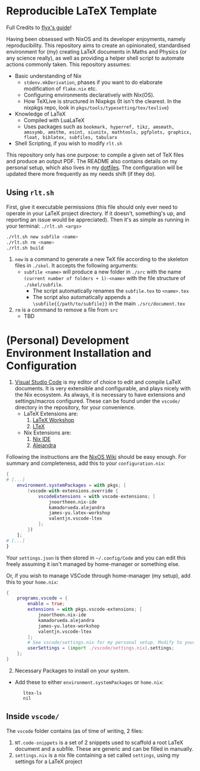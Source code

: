 # Reproducible LaTeX Template

Full Credits to [flyx's guide](https://flyx.org/nix-flakes-latex/)!

Having been obsessed with NixOS and its developer enjoyments, namely reproducibility. This repository aims to create an opinionated, standardised environment for (my) creating LaTeX documents in Maths and Physics (or any science really), as well as providing a helper shell script to automate actions commonly taken. This repository assumes:

- Basic understanding of Nix
  - `stdenv.mkDerivation`, phases if you want to do elaborate modification of `flake.nix` etc.
  - Configuring environments declaratively with Nix(OS).
  - How TeXLive is structured in Nixpkgs (It isn't the clearest. In the nixpkgs repo, look in `pkgs/tools/typesetting/tex/texlive`)
- Knowledge of LaTeX
  - Compiled with LuaLaTeX
  - Uses packages such as `bookmark, hyperref, tikz, amsmath, amssymb, amsthm, esint, siunitx, mathtools, pgfplots, graphicx, float, biblatex, subfiles, tabularx`
- Shell Scripting, if you wish to modify `rlt.sh`

This repository only has one purpose: to compile a given set of TeX files and produce an output PDF. The README also contains details on my personal setup, which also lives in my [dotfiles](https://github.com/chpxu/dotfiles). The configuration will be updated there more frequently as my needs shift (if they do).

## Using `rlt.sh`

First, give it executable permissions (this file should only ever need to operate in your LaTeX project directory. If it doesn't, something's up, and reporting an issue would be appreciated). Then it's as simple as running in your terminal: `./rlt.sh <args>`

```sh
./rlt.sh new subfile <name>
./rlt.sh rm <name>
./rlt.sh build
```

1. `new` is a command to generate a new TeX file according to the skeleton files in `./skel`. It accepts the following arguments:
   - `subfile <name>` will produce a new folder in `./src` with the name `(current number of folders + 1)-<name>` with the file structure of `./skel/subfile`.
     - The script automatically renames the `subfile.tex` to `<name>.tex`
     - The script also automatically appends a `\subfile{{/path/to/subfile}}` in the main `./src/document.tex`
2. `rm` is a command to remove a file from `src`
   - TBD

# (Personal) Development Environment Installation and Configuration

1. [Visual Studio Code](https://code.visualstudio.com) is my editor of choice to edit and compile LaTeX documents. It is very extensible and configurable, and plays nicely with the Nix ecosystem. As always, it is necessary to have extensions and settings/macros configured. These can be found under the `vscode/` directory in the repository, for your convenience.
   - LaTeX Extensions are:
     1. [LaTeX Workshop](https://marketplace.visualstudio.com/items?itemName=James-Yu.latex-workshop)
     2. [LTeX](https://marketplace.visualstudio.com/items?itemName=valentjn.vscode-ltex)
   - Nix Extensions are:
     1. [Nix IDE](https://marketplace.visualstudio.com/items?itemName=jnoortheen.nix-ide)
     2. [Alejandra](https://marketplace.visualstudio.com/items?itemName=kamadorueda.alejandra)

Following the instructions are the [NixOS Wiki](https://nixos.wiki/wiki/Visual_Studio_Code) should be easy enough. For summary and completeness, add this to your `configuration.nix`:

```nix
{
# [...]
    environment.systemPackages = with pkgs; [
        (vscode-with-extensions.override {
            vscodeExtensions = with vscode-extensions; [
                jnoortheen.nix-ide
                kamadorueda.alejandra
                james-yu.latex-workshop
                valentjn.vscode-ltex
            ];
        })
    ];
# [...]
}
```

Your `settings.json` is then stored in `~/.config/Code` and you can edit this freely assuming it isn't managed by home-manager or something else.

Or, if you wish to manage VSCode through home-manager (my setup), add this to your `home.nix`:

```nix
{
    programs.vscode = {
        enable = true;
        extensions = with pkgs.vscode-extensions; [
            jnoortheen.nix-ide
            kamadorueda.alejandra
            james-yu.latex-workshop
            valentjn.vscode-ltex
        ];
        # See vscode/settings.nix for my personal setup. Modify to your choosing and add to your VSCode configuration!
        userSettings = (import ./vscode/settings.nix).settings;
    };
}
```

2. Necessary Packages to install on your system.

- Add these to either `environment.systemPackages` or `home.nix`:

  ```
     ltex-ls
     nil
  ```

## Inside `vscode/`

The `vscode` folder contains (as of time of writing, 2 files:

1. `NT.code-snippets` is a set of 2 snippets used to scaffold a root LaTeX document and a subfile. These are generic and can be filled in manually.
2. `settings.nix` is a nix file containing a set called `settings`, using my settings for a LaTeX project
